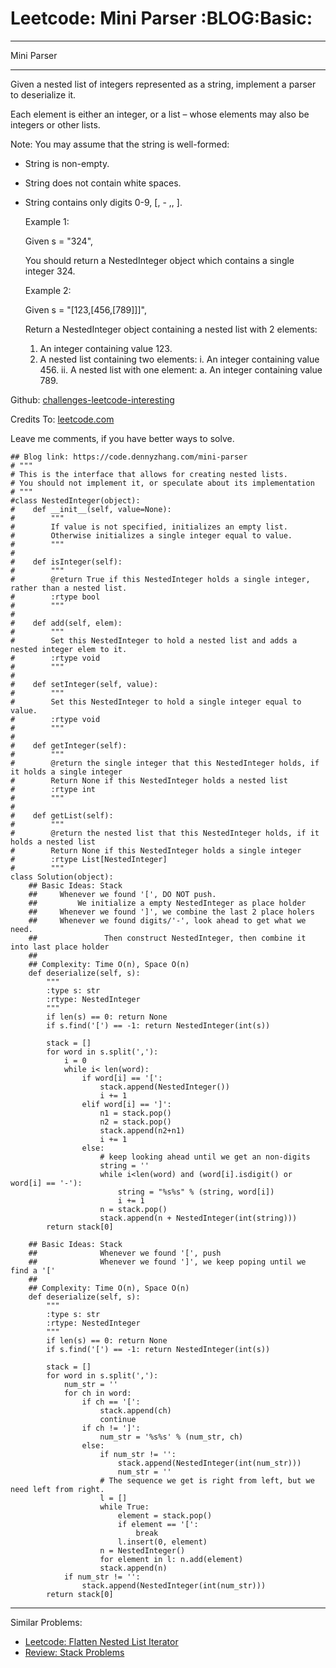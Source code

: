 # Leetcode: Mini Parser     :BLOG:Basic:


---

Mini Parser  

---

Given a nested list of integers represented as a string, implement a parser to deserialize it.  

Each element is either an integer, or a list &#x2013; whose elements may also be integers or other lists.  

Note: You may assume that the string is well-formed:  

-   String is non-empty.
-   String does not contain white spaces.
-   String contains only digits 0-9, [, - ,, ].

    Example 1:
    
    Given s = "324",
    
    You should return a NestedInteger object which contains a single integer 324.

    Example 2:
    
    Given s = "[123,[456,[789]]]",
    
    Return a NestedInteger object containing a nested list with 2 elements:
    
    1. An integer containing value 123.
    2. A nested list containing two elements:
        i.  An integer containing value 456.
        ii. A nested list with one element:
             a. An integer containing value 789.

Github: [challenges-leetcode-interesting](https://github.com/DennyZhang/challenges-leetcode-interesting/tree/master/mini-parser)  

Credits To: [leetcode.com](https://leetcode.com/problems/mini-parser/description/)  

Leave me comments, if you have better ways to solve.  

    ## Blog link: https://code.dennyzhang.com/mini-parser
    # """
    # This is the interface that allows for creating nested lists.
    # You should not implement it, or speculate about its implementation
    # """
    #class NestedInteger(object):
    #    def __init__(self, value=None):
    #        """
    #        If value is not specified, initializes an empty list.
    #        Otherwise initializes a single integer equal to value.
    #        """
    #
    #    def isInteger(self):
    #        """
    #        @return True if this NestedInteger holds a single integer, rather than a nested list.
    #        :rtype bool
    #        """
    #
    #    def add(self, elem):
    #        """
    #        Set this NestedInteger to hold a nested list and adds a nested integer elem to it.
    #        :rtype void
    #        """
    #
    #    def setInteger(self, value):
    #        """
    #        Set this NestedInteger to hold a single integer equal to value.
    #        :rtype void
    #        """
    #
    #    def getInteger(self):
    #        """
    #        @return the single integer that this NestedInteger holds, if it holds a single integer
    #        Return None if this NestedInteger holds a nested list
    #        :rtype int
    #        """
    #
    #    def getList(self):
    #        """
    #        @return the nested list that this NestedInteger holds, if it holds a nested list
    #        Return None if this NestedInteger holds a single integer
    #        :rtype List[NestedInteger]
    #        """
    class Solution(object):
        ## Basic Ideas: Stack
        ##     Whenever we found '[', DO NOT push. 
        ##         We initialize a empty NestedInteger as place holder
        ##     Whenever we found ']', we combine the last 2 place holers
        ##     Whenever we found digits/'-', look ahead to get what we need. 
        ##               Then construct NestedInteger, then combine it into last place holder
        ##
        ## Complexity: Time O(n), Space O(n)
        def deserialize(self, s):
            """
            :type s: str
            :rtype: NestedInteger
            """
            if len(s) == 0: return None
            if s.find('[') == -1: return NestedInteger(int(s))
    
            stack = []
            for word in s.split(','):
                i = 0
                while i< len(word):
                    if word[i] == '[':
                        stack.append(NestedInteger())
                        i += 1
                    elif word[i] == ']':
                        n1 = stack.pop()
                        n2 = stack.pop()
                        stack.append(n2+n1)
                        i += 1
                    else:
                        # keep looking ahead until we get an non-digits
                        string = ''
                        while i<len(word) and (word[i].isdigit() or word[i] == '-'):
                            string = "%s%s" % (string, word[i])
                            i += 1
                        n = stack.pop()
                        stack.append(n + NestedInteger(int(string)))
            return stack[0]
    
        ## Basic Ideas: Stack
        ##              Whenever we found '[', push
        ##              Whenever we found ']', we keep poping until we find a '['
        ##
        ## Complexity: Time O(n), Space O(n)
        def deserialize(self, s):
            """
            :type s: str
            :rtype: NestedInteger
            """
            if len(s) == 0: return None
            if s.find('[') == -1: return NestedInteger(int(s))
    
            stack = []
            for word in s.split(','):
                num_str = ''
                for ch in word:
                    if ch == '[':
                        stack.append(ch)
                        continue
                    if ch != ']':
                        num_str = '%s%s' % (num_str, ch)
                    else:
                        if num_str != '':
                            stack.append(NestedInteger(int(num_str)))
                            num_str = ''
                        # The sequence we get is right from left, but we need left from right.
                        l = []
                        while True:
                            element = stack.pop()
                            if element == '[':
                                break
                            l.insert(0, element)
                        n = NestedInteger() 
                        for element in l: n.add(element)
                        stack.append(n)
                if num_str != '':
                    stack.append(NestedInteger(int(num_str)))
            return stack[0]

---

Similar Problems:  
-   [Leetcode: Flatten Nested List Iterator](https://code.dennyzhang.com/flatten-nested-list-iterator)
-   [Review: Stack Problems](https://code.dennyzhang.com/review-stack)